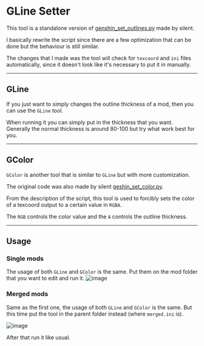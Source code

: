 # GLine Setter

This tool is a standalone version of [genshin_set_outlines.py](https://github.com/SilentNightSound/GI-Model-Importer/blob/main/Tools/genshin_set_outlines.py) made by silent.

I basically rewrite the script since there are a few optimization that can be done but the behaviour is still similar.

The changes that I made was the tool will check for `texcoord` and `ini` files automatically, since it doesn't look like it's necessary to put it in manually.

--------------------

## GLine

If you just want to simply changes the outline thickness of a mod, then you can use the `GLine` tool.

When running it you can simply put in the thickness that you want. Generally the normal thickness is around 80-100 but try what work best for you.

--------------------

## GColor

`GColor` is another tool that is similar to `GLine` but with more customization.

The original code was also made by silent [geshin_set_color.py](https://github.com/SilentNightSound/GI-Model-Importer/blob/main/Tools/genshin_set_color.py).

From the description of the script, this tool is used to forcibly sets the color of a texcoord output to a certain value in `RGBA`.

The `RGB` controls the color value and the `A` controls the outline thickness.

--------------------

## Usage

### **Single mods**

The usage of both `GLine` and `GColor` is the same. Put them on the mod folder that you want to edit and run it.
![image](https://user-images.githubusercontent.com/44773161/199425538-f2eb1df6-22f0-409c-9c0e-2b6410261d5d.png)

### **Merged mods**

Same as the first one, the usage of both `GLine` and `GColor` is the same. But this time put the tool in the parent folder instead (where `merged.ini` is).

![image](https://user-images.githubusercontent.com/44773161/201698385-bf9d150f-d932-47ed-bebc-ab31d38f1d0c.png)

After that run it like usual.
